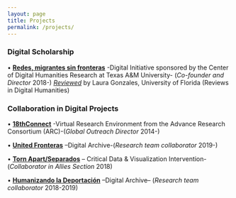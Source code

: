 ```yaml
---
layout: page
title: Projects
permalink: /projects/
---
```


### **Digital Scholarship**

• **[Redes, migrantes sin fronteras]** -Digital Initiative sponsored by the Center of Digital Humanities Research at Texas A&M University- (*Co-founder and Director* 2018-)
  *[Reviewed]* by Laura Gonzales, University of Florida (Reviews in Digital Humanities)


### **Collaboration in Digital Projects**

•	**[18thConnect]** -Virtual Research Environment from the Advance Research Consortium (ARC)-(*Global Outreach Director* 2014-)

•	**[United Fronteras]** –Digital Archive-(*Research team collaborator* 2019-)

•	**[Torn Apart/Separados]** – Critical Data & Visualization Intervention-(*Collaborator in Allies Section* 2018)

•	**[Humanizando la Deportación]** –Digital Archive– (*Research team collaborator* 2018-2019)



[18thConnect]:http://www.18thConnect.org
[Redes, migrantes sin fronteras]: https://redes.dh.tamu.edu/
[Reviewed]:https://reviewsindh.pubpub.org/pub/redes-migrantes-sin-fronteras/release/3
[United Fronteras]:https://unitedfronteras.github.io/
[Torn Apart/Separados]:http://xpmethod.plaintext.in/torn-apart/
[Humanizando la Deportación]:http://humanizandoladeportacion.ucdavis.edu/en/
